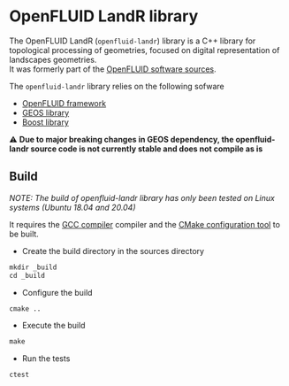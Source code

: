 # OpenFLUID LandR library

The OpenFLUID LandR (`openfluid-landr`) library is a C++ library for topological processing of geometries, focused on digital representation of landscapes geometries.  
It was formerly part of the [OpenFLUID software sources](https://github.com/OpenFLUID).


The `openfluid-landr` library relies on the following sofware

* [OpenFLUID framework](https://openfluid-project.org)
* [GEOS library](https://trac.osgeo.org/geos)
* [Boost library](https://www.boost.org/)

:warning: **Due to major breaking changes in GEOS dependency, the openfluid-landr source code is not currently stable and does not compile as is**


## Build

_NOTE: The build of openfluid-landr library has only been tested on Linux systems (Ubuntu 18.04 and 20.04)_  


It requires the [GCC compiler](https://gcc.gnu.org/) compiler and the [CMake configuration tool](https://cmake.org/) to be built.  

* Create the build directory in the sources directory
```txt
mkdir _build
cd _build
```

* Configure the build
```txt
cmake ..
```

* Execute the build
```txt
make
```

* Run the tests
```txt
ctest
```